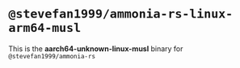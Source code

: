 # `@stevefan1999/ammonia-rs-linux-arm64-musl`

This is the **aarch64-unknown-linux-musl** binary for `@stevefan1999/ammonia-rs`

